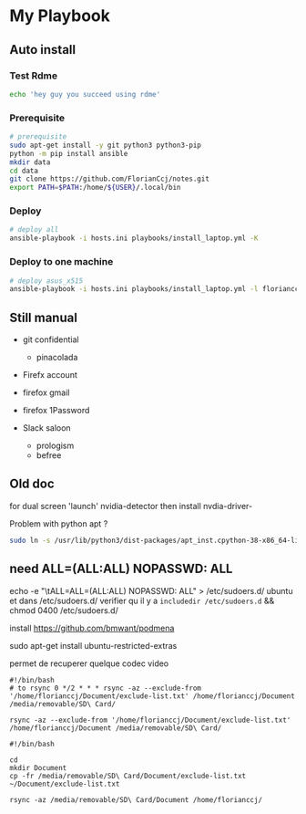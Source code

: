 # My Playbook

## Auto install

### Test Rdme

```sh
echo 'hey guy you succeed using rdme'
```

### Prerequisite

```sh
# prerequisite
sudo apt-get install -y git python3 python3-pip
python -m pip install ansible
mkdir data
cd data
git clone https://github.com/FlorianCcj/notes.git
export PATH=$PATH:/home/${USER}/.local/bin
```

### Deploy

```sh
# deploy all
ansible-playbook -i hosts.ini playbooks/install_laptop.yml -K
```

### Deploy to one machine

```sh
# deploy asus_x515
ansible-playbook -i hosts.ini playbooks/install_laptop.yml -l florianccj_asus_x515 -K
```

## Still manual

- git confidential
  - pinacolada

- Firefx account
- firefox gmail
- firefox 1Password
- Slack saloon
  - prologism
  - befree

## Old doc

for dual screen 'launch' nvidia-detector
then install nvdia-driver-<number>

Problem with python apt ?

```sh
sudo ln -s /usr/lib/python3/dist-packages/apt_inst.cpython-38-x86_64-linux-gnu.so /usr/lib/python3/dist-packages/apt_inst.cpython-39-x86_64-linux-gnu.so
```

need
<user> ALL=(ALL:ALL) NOPASSWD: ALL
------------------------------
echo -e "<user>\tALL=ALL=(ALL:ALL) NOPASSWD: ALL" > /etc/sudoers.d/
ubuntu \
et dans /etc/sudoers.d/ verifier qu il y a `includedir /etc/sudoers.d`
&& chmod 0400 /etc/sudoers.d/<user>

install https://github.com/bmwant/podmena

sudo apt-get install ubuntu-restricted-extras

permet de recuperer quelque codec video


```
#!/bin/bash
# to rsync 0 */2 * * * rsync -az --exclude-from '/home/florianccj/Document/exclude-list.txt' /home/florianccj/Document /media/removable/SD\ Card/

rsync -az --exclude-from '/home/florianccj/Document/exclude-list.txt' /home/florianccj/Document /media/removable/SD\ Card/
```

```
#!/bin/bash

cd
mkdir Document
cp -fr /media/removable/SD\ Card/Document/exclude-list.txt ~/Document/exclude-list.txt

rsync -az /media/removable/SD\ Card/Document /home/florianccj/
```
